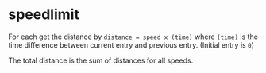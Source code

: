 # speedlimit

For each get the distance by `distance = speed x (time)` where `(time)` is the time difference between current entry and previous entry. (Initial entry is `0`)

The total distance is the sum of distances for all speeds.
